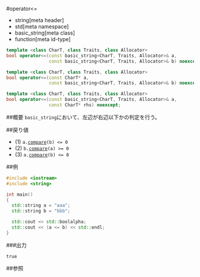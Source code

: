 #operator<=
* string[meta header]
* std[meta namespace]
* basic_string[meta class]
* function[meta id-type]

```cpp
template <class CharT, class Traits, class Allocator>
bool operator<=(const basic_string<CharT, Traits, Allocator>& a,
                const basic_string<CharT, Traits, Allocator>& b) noexcept; // (1)

template <class CharT, class Traits, class Allocator>
bool operator<=(const CharT* a,
                const basic_string<CharT, Traits, Allocator>& b) noexcept; // (2)

template <class CharT, class Traits, class Allocator>
bool operator<=(const basic_string<CharT, Traits, Allocator>& a,
                const CharT* rhs) noexcept;                                // (3)
```

##概要
`basic_string`において、左辺が右辺以下かの判定を行う。


##戻り値
- (1) `a.`[`compare`](./compare.md)`(b) <= 0`
- (2) `b.`[`compare`](./compare.md)`(a) >= 0`
- (3) `a.`[`compare`](./compare.md)`(b) <= 0`


##例
```cpp
#include <iostream>
#include <string>

int main()
{
  std::string a = "aaa";
  std::string b = "bbb";

  std::cout << std::boolalpha;
  std::cout << (a <= b) << std::endl;
}
```

###出力
```
true
```

##参照
